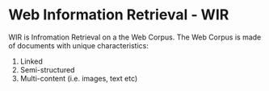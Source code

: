 # Web Information Retrieval - WIR

WIR is Infromation Retrieval on a the Web Corpus. The Web Corpus is made of documents with unique characteristics:

1. Linked
2. Semi-structured
3. Multi-content (i.e. images, text etc)
